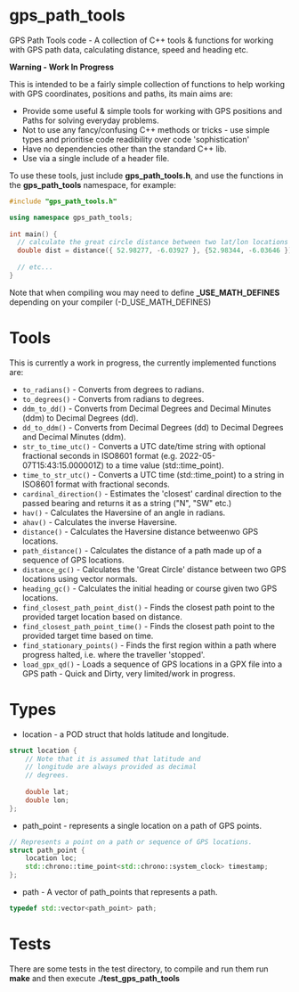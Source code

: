 # gps_path_tools
GPS Path Tools code - A collection of C++ tools & functions for working with GPS path data, calculating distance, speed and heading etc.

**Warning - Work In Progress**

This is intended to be a fairly simple collection of functions to help working with GPS coordinates, positions and paths, its main aims are:

+ Provide some useful & simple tools for working with GPS positions and Paths for solving everyday problems.
+ Not to use any fancy/confusing C++ methods or tricks - use simple types and prioritise code readibility over code 'sophistication'
+ Have no dependencies other than the standard C++ lib.
+ Use via a single include of a header file.

To use these tools, just include **gps_path_tools.h**, and use the functions in the **gps_path_tools** namespace, for example:

```cpp
#include "gps_path_tools.h"

using namespace gps_path_tools;
  
int main() {
  // calculate the great circle distance between two lat/lon locations
  double dist = distance({ 52.98277, -6.03927 }, {52.98344, -6.03646 });
  
  // etc...
}
```

Note that when compiling wou may need to define **_USE_MATH_DEFINES** depending on your compiler (-D_USE_MATH_DEFINES)

# Tools
This is currently a work in progress, the currently implemented functions are:

+ ```to_radians()``` - Converts from degrees to radians.
+ ```to_degrees()``` - Converts from radians to degrees.
+ ```ddm_to_dd()``` - Converts from Decimal Degrees and Decimal Minutes (ddm) to Decimal Degrees (dd).
+ ```dd_to_ddm()``` - Converts from Decimal Degrees (dd) to Decimal Degrees and Decimal Minutes (ddm).
+ ```str_to_time_utc()``` - Converts a UTC date/time string with optional fractional seconds in ISO8601 format (e.g. 2022-05-07T15:43:15.000001Z) to a time value (std::time_point). 
+ ```time_to_str_utc()``` - Converts a UTC time (std::time_point) to a string in ISO8601 format with fractional seconds. 
+ ```cardinal_direction()``` - Estimates the 'closest' cardinal direction to the passed bearing and returns it as a string ("N", "SW" etc.)
+ ```hav()``` - Calculates the Haversine of an angle in radians.
+ ```ahav()``` - Calculates the inverse Haversine.
+ ```distance()``` - Calculates the Haversine distance betweenwo GPS locations.
+ ```path_distance()``` - Calculates the distance of a path made up of a sequence of GPS locations.
+ ```distance_gc()``` - Calculates the 'Great Circle' distance between two GPS locations using vector normals.
+ ```heading_gc()``` - Calculates the initial heading or course given two GPS locations.
+ ```find_closest_path_point_dist()``` - Finds the closest path point to the provided target location based on distance.
+ ```find_closest_path_point_time()``` - Finds the closest path point to the provided target time based on time.
+ ```find_stationary_points()``` - Finds the first region within a path where progress halted, i.e. where the traveller 'stopped'.
+ ```load_gpx_qd()``` - Loads a sequence of GPS locations in a GPX file into a GPS path - Quick and Dirty, very limited/work in progress.

# Types

+ location - a POD struct that holds latitude and longitude.

```cpp
struct location {
    // Note that it is assumed that latitude and
    // longitude are always provided as decimal
    // degrees.
    
    double lat;
    double lon;
};
```

+ path_point - represents a single location on a path of GPS points.

```cpp
// Represents a point on a path or sequence of GPS locations.
struct path_point {
    location loc;
    std::chrono::time_point<std::chrono::system_clock> timestamp;
};
```

+ path - A vector of path_points that represents a path.

```cpp
typedef std::vector<path_point> path;
```

# Tests
There are some tests in the test directory, to compile and run them run **make** and then execute **./test_gps_path_tools**
